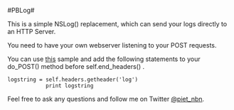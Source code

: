 #PBLog#

This is a simple NSLog() replacement, which can send your logs directly to an HTTP Server.

You need to have your own webserver listening to your POST requests.

You can use [this](http://fragments.turtlemeat.com/pythonwebserver.php) sample and add the following statements 
to your do_POST() method before self.end_headers() .

<pre><code>logstring = self.headers.getheader('log')           
            print logstring</code></pre>
            
Feel free to ask any questions and follow me on Twitter [@piet_nbn](https://www.twitter.com/piet_nbn).